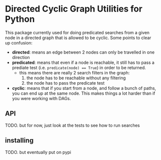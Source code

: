 Directed Cyclic Graph Utilities for Python
==========================================

This package currently used for doing predicated searches from a given 
node in a directed graph that is allowed to be cyclic. Some points to clear
up confusion:
- __directed__: means an edge between 2 nodes can only be travelled in one 
  direction
- __predicated__: means that even if a node is reachable, it still has to
  pass a prediate test (i.e. `predicate(node) == True`) in order to be 
  returned.
    - this means there are really 2 search filters in the graph:
        1) the node has to be reachable without any filtering
        2) the node has to pass the predicate test
- __cyclic__: means that if you start from a node, and follow a bunch of 
  paths, you can end up at the same node. This makes things a lot harder
  than if you were working with DAGs.

API
---
TODO. but for now, just look at the tests to see how to run searches

installing
----------
TODO. but eventually put on pypi


